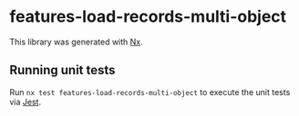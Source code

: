 # features-load-records-multi-object

This library was generated with [Nx](https://nx.dev).

## Running unit tests

Run `nx test features-load-records-multi-object` to execute the unit tests via [Jest](https://jestjs.io).
